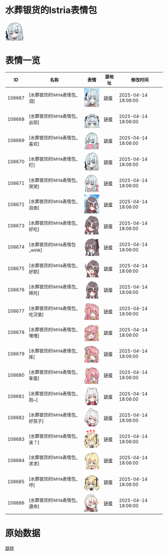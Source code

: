 # 水葬银货的Istria表情包

<img src="./cover.png" height="60" alt="cover" />

# 表情一览

|ID|名称|表情|源地址|修改时间|
|----|----|----|----|----|
|108667|[水葬银货的Istria表情包_泪]|<img src="./pic/108667_%5B水葬银货的Istria表情包_泪%5D.png" height="60" alt="泪"/>|[链接](https://i0.hdslb.com/bfs/garb/1621f8dc0a3c70888c38111bfbb10b560ba39745.png)|2025-04-14 18:06:00|
|108668|[水葬银货的Istria表情包_出现]|<img src="./pic/108668_%5B水葬银货的Istria表情包_出现%5D.png" height="60" alt="出现"/>|[链接](https://i0.hdslb.com/bfs/garb/f8bf6c6f75f8843e596d4a5ce33131772d6ccd4c.png)|2025-04-14 18:06:00|
|108669|[水葬银货的Istria表情包_喜欢]|<img src="./pic/108669_%5B水葬银货的Istria表情包_喜欢%5D.png" height="60" alt="喜欢"/>|[链接](https://i0.hdslb.com/bfs/garb/328106410cd0996c398641344f3b6f0cb4b85f35.png)|2025-04-14 18:06:00|
|108670|[水葬银货的Istria表情包_盯]|<img src="./pic/108670_%5B水葬银货的Istria表情包_盯%5D.png" height="60" alt="盯"/>|[链接](https://i0.hdslb.com/bfs/garb/da4a7eaae85937903a7294699862b09a0de5dcc7.png)|2025-04-14 18:06:00|
|108671|[水葬银货的Istria表情包_哭哭]|<img src="./pic/108671_%5B水葬银货的Istria表情包_哭哭%5D.png" height="60" alt="哭哭"/>|[链接](https://i0.hdslb.com/bfs/garb/744705db2809a29b31075e9f0aa18a81f2481d28.png)|2025-04-14 18:06:00|
|108672|[水葬银货的Istria表情包_自由]|<img src="./pic/108672_%5B水葬银货的Istria表情包_自由%5D.png" height="60" alt="自由"/>|[链接](https://i0.hdslb.com/bfs/garb/11b572de6d007298e165fc78b9e9a56251960da0.png)|2025-04-14 18:06:00|
|108673|[水葬银货的Istria表情包_好吃]|<img src="./pic/108673_%5B水葬银货的Istria表情包_好吃%5D.png" height="60" alt="好吃"/>|[链接](https://i0.hdslb.com/bfs/garb/a421c21874d538531b4549e6b5be4907a18baa74.png)|2025-04-14 18:06:00|
|108674|[水葬银货的Istria表情包_wink]|<img src="./pic/108674_%5B水葬银货的Istria表情包_wink%5D.png" height="60" alt="wink"/>|[链接](https://i0.hdslb.com/bfs/garb/f1a05d94b4044af5a8c596927d193a87ae26ed4e.png)|2025-04-14 18:06:00|
|108675|[水葬银货的Istria表情包_好耶]|<img src="./pic/108675_%5B水葬银货的Istria表情包_好耶%5D.png" height="60" alt="好耶"/>|[链接](https://i0.hdslb.com/bfs/garb/c542794a9ecbef43f2e46095785a0eeb3f899126.png)|2025-04-14 18:06:00|
|108676|[水葬银货的Istria表情包_拜托]|<img src="./pic/108676_%5B水葬银货的Istria表情包_拜托%5D.png" height="60" alt="拜托"/>|[链接](https://i0.hdslb.com/bfs/garb/f6d8420ad4aab12daf871124cb63723972bc2f1c.png)|2025-04-14 18:06:00|
|108677|[水葬银货的Istria表情包_吃汉堡]|<img src="./pic/108677_%5B水葬银货的Istria表情包_吃汉堡%5D.png" height="60" alt="吃汉堡"/>|[链接](https://i0.hdslb.com/bfs/garb/66665611ad90bd9dd771d5a7e8c492caacb6a937.png)|2025-04-14 18:06:00|
|108678|[水葬银货的Istria表情包_嘿嘿]|<img src="./pic/108678_%5B水葬银货的Istria表情包_嘿嘿%5D.png" height="60" alt="嘿嘿"/>|[链接](https://i0.hdslb.com/bfs/garb/83edbe2f9c61cf284660415cff7e0f47151177d8.png)|2025-04-14 18:06:00|
|108679|[水葬银货的Istria表情包_挥]|<img src="./pic/108679_%5B水葬银货的Istria表情包_挥%5D.png" height="60" alt="挥"/>|[链接](https://i0.hdslb.com/bfs/garb/6289482781bf88bdb9140b5b0914765f771a36b1.png)|2025-04-14 18:06:00|
|108680|[水葬银货的Istria表情包_笨蛋]|<img src="./pic/108680_%5B水葬银货的Istria表情包_笨蛋%5D.png" height="60" alt="笨蛋"/>|[链接](https://i0.hdslb.com/bfs/garb/66e4a2efd217fa160da36580d33264405a323d66.png)|2025-04-14 18:06:00|
|108681|[水葬银货的Istria表情包_抱~]|<img src="./pic/108681_%5B水葬银货的Istria表情包_抱~%5D.png" height="60" alt="抱~"/>|[链接](https://i0.hdslb.com/bfs/garb/ca33263b9b2595ebc53cb2d4b81b026842d71f90.png)|2025-04-14 18:06:00|
|108682|[水葬银货的Istria表情包_好孩子]|<img src="./pic/108682_%5B水葬银货的Istria表情包_好孩子%5D.png" height="60" alt="好孩子"/>|[链接](https://i0.hdslb.com/bfs/garb/3739122b473d0d340d6381781645a10c9ab7838d.png)|2025-04-14 18:06:00|
|108683|[水葬银货的Istria表情包_诶？]|<img src="./pic/108683_%5B水葬银货的Istria表情包_诶？%5D.png" height="60" alt="诶？"/>|[链接](https://i0.hdslb.com/bfs/garb/a3be05d4049a8e374fc38ac2e890c66283c6befa.png)|2025-04-14 18:06:00|
|108684|[水葬银货的Istria表情包_求求]|<img src="./pic/108684_%5B水葬银货的Istria表情包_求求%5D.png" height="60" alt="求求"/>|[链接](https://i0.hdslb.com/bfs/garb/56318f4862d4b2e831670be51011e49fff5cadde.png)|2025-04-14 18:06:00|
|108685|[水葬银货的Istria表情包_哼]|<img src="./pic/108685_%5B水葬银货的Istria表情包_哼%5D.png" height="60" alt="哼"/>|[链接](https://i0.hdslb.com/bfs/garb/a6ef35015ef36bd83ced442d05c12e4ce0786d3c.png)|2025-04-14 18:06:00|
|108686|[水葬银货的Istria表情包_遵命]|<img src="./pic/108686_%5B水葬银货的Istria表情包_遵命%5D.png" height="60" alt="遵命"/>|[链接](https://i0.hdslb.com/bfs/garb/3c554b23830d04f1b8c3e8e901d46126e35e2459.png)|2025-04-14 18:06:00|

# 原始数据

[跳转](./raw.json)

